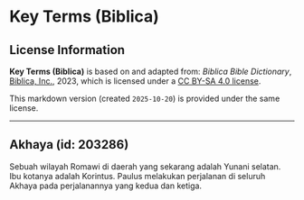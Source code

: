 # Key Terms (Biblica)

## License Information

**Key Terms (Biblica)** is based on and adapted from: _Biblica Bible Dictionary_, [Biblica, Inc.](https://www.biblica.com/), 2023, which is licensed under a [CC BY-SA 4.0 license](https://creativecommons.org/licenses/by-sa/4.0/legalcode.en).

This markdown version (created `2025-10-20`) is provided under the same license.



--------------------------------

## Akhaya (id: 203286)

Sebuah wilayah Romawi di daerah yang sekarang adalah Yunani selatan. Ibu kotanya adalah Korintus. Paulus melakukan perjalanan di seluruh Akhaya pada perjalanannya yang kedua dan ketiga.


